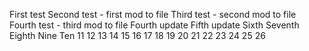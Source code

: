 First test
Second test - first mod to file
Third test - second mod to file
Fourth test - third mod to file
Fourth update
Fifth update
Sixth
Seventh
Eighth
Nine
Ten
11
12
13
14
15
16
17
18
19
20
21
22
23
24
25
26
